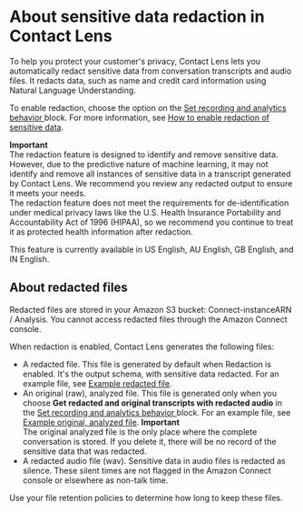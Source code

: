# About sensitive data redaction in Contact Lens<a name="sensitive-data-redaction"></a>

To help you protect your customer's privacy, Contact Lens lets you automatically redact sensitive data from conversation transcripts and audio files\. It redacts data, such as name and credit card information using Natural Language Understanding\. 

To enable redaction, choose the option on the [Set recording and analytics behavior ](set-recording-behavior.md) block\. For more information, see [How to enable redaction of sensitive data](enable-analytics.md#enable-redaction)\.

**Important**  
The redaction feature is designed to identify and remove sensitive data\. However, due to the predictive nature of machine learning, it may not identify and remove all instances of sensitive data in a transcript generated by Contact Lens\. We recommend you review any redacted output to ensure it meets your needs\.   
The redaction feature does not meet the requirements for de\-identification under medical privacy laws like the U\.S\. Health Insurance Portability and Accountability Act of 1996 \(HIPAA\), so we recommend you continue to treat it as protected health information after redaction\.

This feature is currently available in US English, AU English, GB English, and IN English\.

## About redacted files<a name="about-redacted-files"></a>

Redacted files are stored in your Amazon S3 bucket: Connect\-instanceARN / Analysis\. You cannot access redacted files through the Amazon Connect console\.

When redaction is enabled, Contact Lens generates the following files:
+ A redacted file\. This file is generated by default when Redaction is enabled\. It's the output schema, with sensitive data redacted\. For an example file, see [Example redacted file](contact-lens-example-output-files.md#example-redacted-file)\.
+ An original \(raw\), analyzed file\. This file is generated only when you choose **Get redacted and original transcripts with redacted audio** in the [Set recording and analytics behavior ](set-recording-behavior.md) block\. For an example file, see [Example original, analyzed file](contact-lens-example-output-files.md#example-original-output-file)\.
**Important**  
The original analyzed file is the only place where the complete conversation is stored\. If you delete it, there will be no record of the sensitive data that was redacted\.
+ A redacted audio file \(wav\)\. Sensitive data in audio files is redacted as silence\. These silent times are not flagged in the Amazon Connect console or elsewhere as non\-talk time\. 

Use your file retention policies to determine how long to keep these files\. 